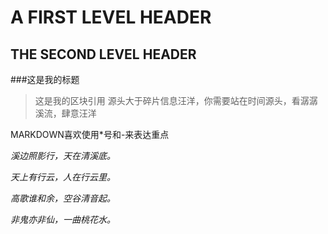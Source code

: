 A FIRST LEVEL HEADER
=
THE SECOND LEVEL HEADER
-


###这是我的标题


>这是我的区块引用
>源头大于碎片信息汪洋，你需要站在时间源头，看潺潺溪流，肆意汪洋


MARKDOWN喜欢使用*号和-来表达重点   
 






*溪边照影行，天在清溪底。*  

*天上有行云，人在行云里。*

*高歌谁和余，空谷清音起。*

*非鬼亦非仙，一曲桃花水。*